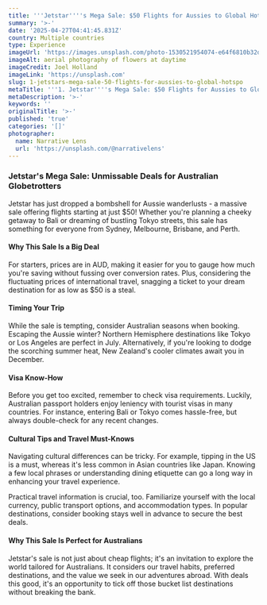 ```yaml
---
title: '''Jetstar''''s Mega Sale: $50 Flights for Aussies to Global Hotspots'''
summary: '>-'
date: '2025-04-27T04:41:45.831Z'
country: Multiple countries
type: Experience
imageUrl: 'https://images.unsplash.com/photo-1530521954074-e64f6810b32d'
imageAlt: aerial photography of flowers at daytime
imageCredit: Joel Holland
imageLink: 'https://unsplash.com'
slug: 1-jetstars-mega-sale-50-flights-for-aussies-to-global-hotspo
metaTitle: '''1. Jetstar''''s Mega Sale: $50 Flights for Aussies to Global Hotspots'''
metaDescription: '>-'
keywords: ''
originalTitle: '>-'
published: 'true'
categories: '[]'
photographer:
  name: Narrative Lens
  url: 'https://unsplash.com/@narrativelens'
---
```







### Jetstar's Mega Sale: Unmissable Deals for Australian Globetrotters

Jetstar has just dropped a bombshell for Aussie wanderlusts - a massive sale offering flights starting at just $50! Whether you're planning a cheeky getaway to Bali or dreaming of bustling Tokyo streets, this sale has something for everyone from Sydney, Melbourne, Brisbane, and Perth.

#### Why This Sale Is a Big Deal

For starters, prices are in AUD, making it easier for you to gauge how much you're saving without fussing over conversion rates. Plus, considering the fluctuating prices of international travel, snagging a ticket to your dream destination for as low as $50 is a steal.

#### Timing Your Trip

While the sale is tempting, consider Australian seasons when booking. Escaping the Aussie winter? Northern Hemisphere destinations like Tokyo or Los Angeles are perfect in July. Alternatively, if you're looking to dodge the scorching summer heat, New Zealand's cooler climates await you in December.

#### Visa Know-How

Before you get too excited, remember to check visa requirements. Luckily, Australian passport holders enjoy leniency with tourist visas in many countries. For instance, entering Bali or Tokyo comes hassle-free, but always double-check for any recent changes.

#### Cultural Tips and Travel Must-Knows

Navigating cultural differences can be tricky. For example, tipping in the US is a must, whereas it's less common in Asian countries like Japan. Knowing a few local phrases or understanding dining etiquette can go a long way in enhancing your travel experience.

Practical travel information is crucial, too. Familiarize yourself with the local currency, public transport options, and accommodation types. In popular destinations, consider booking stays well in advance to secure the best deals.

#### Why This Sale Is Perfect for Australians

Jetstar's sale is not just about cheap flights; it's an invitation to explore the world tailored for Australians. It considers our travel habits, preferred destinations, and the value we seek in our adventures abroad. With deals this good, it's an opportunity to tick off those bucket list destinations without breaking the bank.
